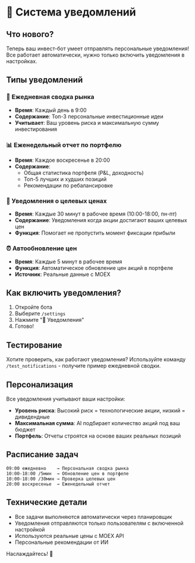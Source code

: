 # 🔔 Система уведомлений

## Что нового?

Теперь ваш инвест-бот умеет отправлять персональные уведомления! Все работает автоматически, нужно только включить уведомления в настройках.

## Типы уведомлений

### 🌅 Ежедневная сводка рынка
- **Время**: Каждый день в 9:00
- **Содержание**: Топ-3 персональные инвестиционные идеи
- **Учитывает**: Ваш уровень риска и максимальную сумму инвестирования

### 📊 Еженедельный отчет по портфелю
- **Время**: Каждое воскресенье в 20:00
- **Содержание**:
  - Общая статистика портфеля (P&L, доходность)
  - Топ-5 лучших и худших позиций
  - Рекомендации по ребалансировке

### 🎯 Уведомления о целевых ценах
- **Время**: Каждые 30 минут в рабочее время (10:00-18:00, пн-пт)
- **Содержание**: Уведомления когда акции достигают ваших целевых цен
- **Функция**: Помогает не пропустить момент фиксации прибыли

### ⏰ Автообновление цен
- **Время**: Каждые 5 минут в рабочее время
- **Функция**: Автоматическое обновление цен акций в портфеле
- **Источник**: Реальные данные с MOEX

## Как включить уведомления?

1. Откройте бота
2. Выберите `/settings`
3. Нажмите "🔔 Уведомления"
4. Готово!

## Тестирование

Хотите проверить, как работают уведомления?
Используйте команду `/test_notifications` - получите пример ежедневной сводки.

## Персонализация

Все уведомления учитывают ваши настройки:
- **Уровень риска**: Высокий риск = технологические акции, низкий = дивидендные
- **Максимальная сумма**: AI подбирает количество акций под ваш бюджет
- **Портфель**: Отчеты строятся на основе ваших реальных позиций

## Расписание задач

```
09:00 ежедневно    → Персональная сводка рынка
10:00-18:00 /5мин  → Обновление цен в портфеле
10:00-18:00 /30мин → Проверка целевых цен
20:00 воскресенье  → Еженедельный отчет
```

## Технические детали

- Все задачи выполняются автоматически через планировщик
- Уведомления отправляются только пользователям с включенной настройкой
- Используются реальные цены с MOEX API
- Персональные рекомендации от ИИ

Наслаждайтесь! 🚀
